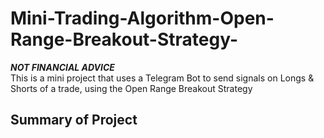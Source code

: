 # Mini-Trading-Algorithm-Open-Range-Breakout-Strategy-
***NOT FINANCIAL ADVICE*** <br>
This is a mini project that uses a Telegram Bot to send signals on Longs &amp; Shorts of a trade, using the Open Range Breakout Strategy<br>

<H2>Summary of Project</H2>
